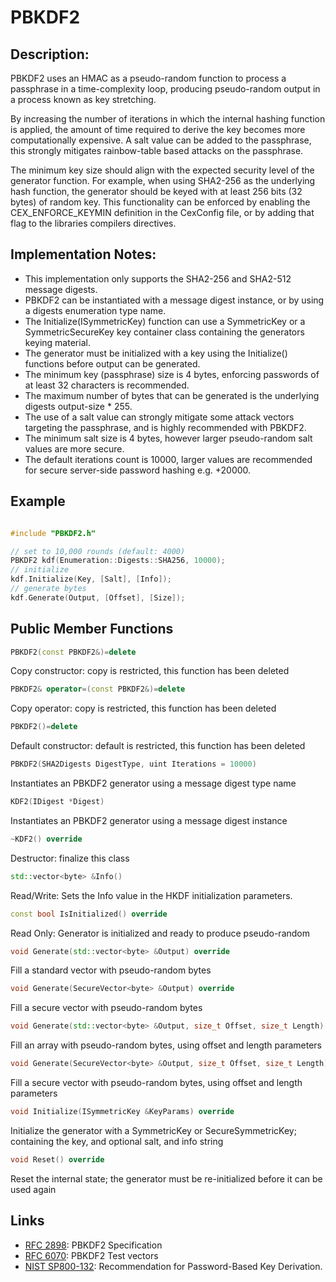# PBKDF2

## Description:
PBKDF2 uses an HMAC as a pseudo-random function to process a passphrase in a time-complexity loop, producing pseudo-random output in a process known as key stretching. 

By increasing the number of iterations in which the internal hashing function is applied, the amount of time required to derive the key becomes more computationally expensive. 
A salt value can be added to the passphrase, this strongly mitigates rainbow-table based attacks on the passphrase. 

The minimum key size should align with the expected security level of the generator function. 
For example, when using SHA2-256 as the underlying hash function, the generator should be keyed with at least 256 bits (32 bytes) of random key. 
This functionality can be enforced by enabling the CEX_ENFORCE_KEYMIN definition in the CexConfig file, or by adding that flag to the libraries compilers directives.

## Implementation Notes: 
* This implementation only supports the SHA2-256 and SHA2-512 message digests. 
* PBKDF2 can be instantiated with a message digest instance, or by using a digests enumeration type name. 
* The Initialize(ISymmetricKey) function can use a SymmetricKey or a SymmetricSecureKey key container class containing the generators keying material. 
* The generator must be initialized with a key using the Initialize() functions before output can be generated. 
* The minimum key (passphrase) size is 4 bytes, enforcing passwords of at least 32 characters is recommended. 
* The maximum number of bytes that can be generated is the underlying digests output-size * 255. 
* The use of a salt value can strongly mitigate some attack vectors targeting the passphrase, and is highly recommended with PBKDF2. 
* The minimum salt size is 4 bytes, however larger pseudo-random salt values are more secure. 
* The default iterations count is 10000, larger values are recommended for secure server-side password hashing e.g. +20000. 

## Example
```cpp

#include "PBKDF2.h"

// set to 10,000 rounds (default: 4000)
PBKDF2 kdf(Enumeration::Digests::SHA256, 10000);
// initialize
kdf.Initialize(Key, [Salt], [Info]);
// generate bytes
kdf.Generate(Output, [Offset], [Size]);
```
       
## Public Member Functions

```cpp 
PBKDF2(const PBKDF2&)=delete 
```
Copy constructor: copy is restricted, this function has been deleted

```cpp 
PBKDF2& operator=(const PBKDF2&)=delete 
```
Copy operator: copy is restricted, this function has been deleted

```cpp 
PBKDF2()=delete 
```
Default constructor: default is restricted, this function has been deleted

```cpp 
PBKDF2(SHA2Digests DigestType, uint Iterations = 10000)
```
Instantiates an PBKDF2 generator using a message digest type name

```cpp 
KDF2(IDigest *Digest)
```
Instantiates an PBKDF2 generator using a message digest instance
 
 ```cpp 
~KDF2() override
 ```
Destructor: finalize this class

```cpp 
std::vector<byte> &Info()
```
Read/Write: Sets the Info value in the HKDF initialization parameters.
 
```cpp 
const bool IsInitialized() override
```
Read Only: Generator is initialized and ready to produce pseudo-random

```cpp
void Generate(std::vector<byte> &Output) override
```
Fill a standard vector with pseudo-random bytes
 
```cpp 
void Generate(SecureVector<byte> &Output) override
```
Fill a secure vector with pseudo-random bytes
 
```cpp 
void Generate(std::vector<byte> &Output, size_t Offset, size_t Length) override
```
Fill an array with pseudo-random bytes, using offset and length parameters

```cpp 
void Generate(SecureVector<byte> &Output, size_t Offset, size_t Length) override
```
Fill a secure vector with pseudo-random bytes, using offset and length parameters

```cpp 
void Initialize(ISymmetricKey &KeyParams) override
```
Initialize the generator with a SymmetricKey or SecureSymmetricKey; containing the key, and optional salt, and info string

```cpp 
void Reset() override
```
Reset the internal state; the generator must be re-initialized before it can be used again   

## Links

* [RFC 2898](http://tools.ietf.org/html/rfc2898): PBKDF2 Specification
* [RFC 6070](https://tools.ietf.org/html/rfc6070): PBKDF2 Test vectors
* [NIST SP800-132](http://nvlpubs.nist.gov/nistpubs/Legacy/SP/nistspecialpublication800-132.pdf): Recommendation for Password-Based Key Derivation. 
   

